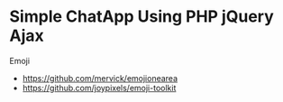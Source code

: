 # Simple ChatApp Using PHP jQuery Ajax

Emoji
- https://github.com/mervick/emojionearea
- https://github.com/joypixels/emoji-toolkit
